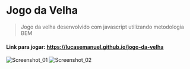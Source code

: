 # Jogo da Velha
> Jogo da velha desenvolvido com javascript utilizando metodologia BEM

#### Link para jogar: https://lucasemanuel.github.io/jogo-da-velha 
![Screenshot_01](https://user-images.githubusercontent.com/31216249/117576037-a8f58380-b0ba-11eb-9fd3-f5ff88fe050e.png)
![Screenshot_02](https://user-images.githubusercontent.com/31216249/117576039-a98e1a00-b0ba-11eb-8e20-02bc6e7f4a04.png)
